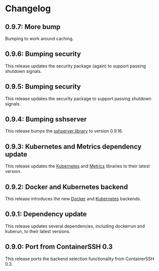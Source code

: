 # Changelog

## 0.9.7: More bump

Bumping to work around caching.

## 0.9.6: Bumping security

This release updates the security package (again) to support passing shutdown signals.

## 0.9.5: Bumping security

This release updates the security package to support passing shutdown signals.

## 0.9.4: Bumping sshserver

This release bumps the [sshserver library](https://github.com/containerssh/sserver) to version 0.9.16.

## 0.9.3: Kubernetes and Metrics dependency update

This release updates the [Kubernetes](https://github.com/containerssh/kubernetes) and [Metrics](https://github.com/containerssh/metrics) libraries to their latest version. 

## 0.9.2: Docker and Kubernetes backend

This release introduces the new [Docker](https://github.com/containerssh/docker) and [Kubernetes](https://github.com/containerssh/kubernetes) backends.

## 0.9.1: Dependency update

This release updates several dependencies, including dockerrun and kuberun, to their latest versions.

## 0.9.0: Port from ContainerSSH 0.3

This release ports the backend selection functionality from ContainerSSH 0.3.
